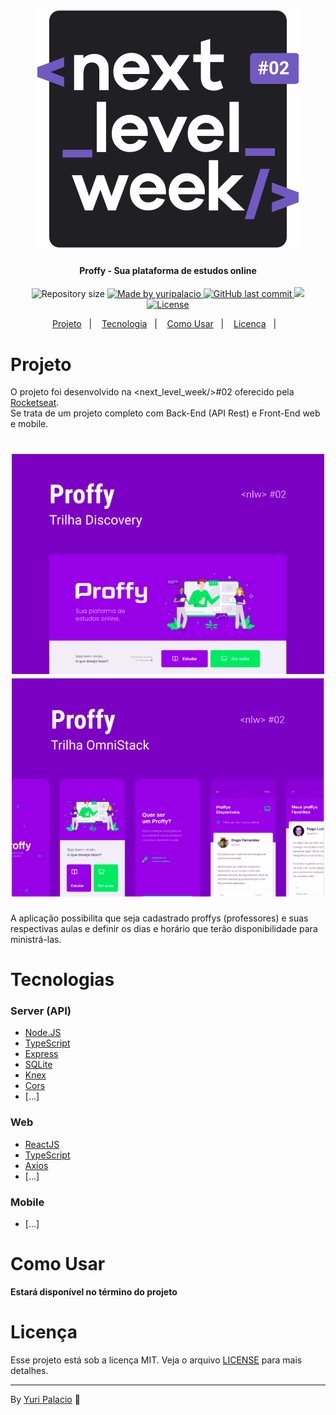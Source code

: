 <h1 align="center">
    <img alt="MyChat" title="#NLW02" src=".github/NLW02.svg">
</h1>

<h4 align="center"> 
	Proffy - Sua plataforma de estudos online
</h4>

<p align="center">	
  <img alt="Repository size" src="https://img.shields.io/github/repo-size/yuripalacio/proffy">

  <a href="https://www.linkedin.com/in/yuripalacio/">
    <img alt="Made by yuripalacio" src="https://img.shields.io/badge/made%20by-Yuri%20Palacio-%2304D361">
  </a>
  
  <a href="https://github.com/yuripalacio/mychat/commits/master">
    <img alt="GitHub last commit" src="https://img.shields.io/github/last-commit/yuripalacio/proffy">
  </a>
  
  <a aria-label="Completed" href="https://nextlevelweek.com/episodios/omnistack/1/edicao/2">
    <img src="https://img.shields.io/badge/NLW-done-brightgreen?logo=data:image/png;base64,iVBORw0KGgoAAAANSUhEUgAAABAAAAAQCAMAAAAoLQ9TAAAALVBMVEVHcExxWsF0XMJzXMJxWcFsUsD///9jRrzY0u6Xh9Gsn9n39fyMecy0qd2bjNJWBT0WAAAABHRSTlMA2Do606wF2QAAAGlJREFUGJVdj1cWwCAIBLEsRU3uf9xobDH8+GZwUYi8i6ucJwrxKE+7D0G9Q4vlYqtmCSjndr4CgCgzlyFgfKfKCVO0LrPKjmiqMxGXkJwNnXskqWG+1oSM+BSwD8f29YLNjvx/OQrn+g99oQSoNmt3PgAAAABJRU5ErkJggg==">
  </a>
  
  <a href="https://github.com/yuripalacio/mychat/blob/master/LICENSE">
    <img alt="License" src="https://img.shields.io/badge/license-MIT-brightgreen">
  </a>
</p>

<p align="center">
  <a href="#sobre">Projeto</a>&nbsp;&nbsp;&nbsp;|&nbsp;&nbsp;&nbsp;
  <a href="#tecnologia">Tecnologia</a>&nbsp;&nbsp;&nbsp;|&nbsp;&nbsp;&nbsp;
  <a href="#como-usar">Como Usar</a>&nbsp;&nbsp;&nbsp;|&nbsp;&nbsp;&nbsp;
  <a href="#licança">Licença</a>&nbsp;&nbsp;&nbsp;|&nbsp;&nbsp;&nbsp;
</p>

# Projeto

O projeto foi desenvolvido na <next_level_week/>#02 oferecido pela [Rocketseat](https://rocketseat.com.br/). <br />
Se trata de um projeto completo com Back-End (API Rest) e Front-End web e mobile.

<h1 align="center">
  <img alt="web" title="#web" src=".github/web.png" width="500px">

  <img alt="mobile" title="#mobile" src=".github/mobile.png" width="500px">
</h1>

A aplicação possibilita que seja cadastrado proffys (professores) e suas respectivas aulas e definir os dias e horário que terão disponibilidade para ministrá-las.

# Tecnologias

### Server (API)

- [Node.JS](https://nodejs.org/en/docs/)
- [TypeScript](https://www.typescriptlang.org/)
- [Express](https://expressjs.com/)
- [SQLite](https://www.sqlite.org/index.html)
- [Knex](http://knexjs.org/)
- [Cors](https://github.com/expressjs/cors)
- [...]

### Web

- [ReactJS](https://reactjs.org/)
- [TypeScript](https://www.typescriptlang.org/)
- [Axios](https://github.com/axios/axios)
- [...]

### Mobile

- [...]

# Como Usar

**Estará disponível no término do projeto**

# Licença

Esse projeto está sob a licença MIT. Veja o arquivo <a href="https://github.com/nathaliacristina20/gorestaurant/blob/master/LICENSE">LICENSE</a> para mais detalhes.

<hr />

By [Yuri Palacio](https://www.linkedin.com/in/yuri-palacio/) :wave:
